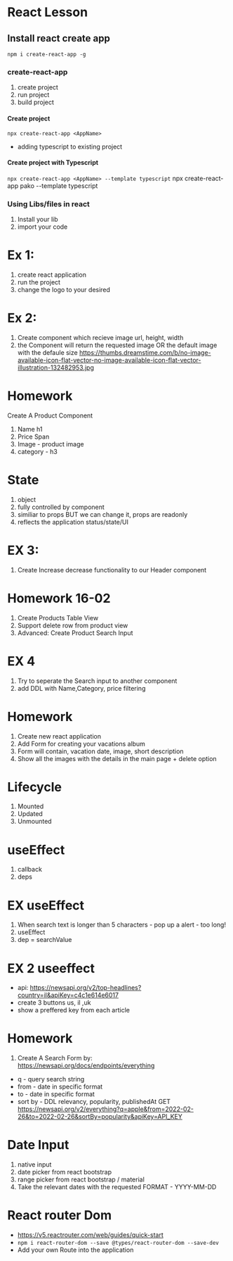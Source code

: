 # React Lesson

## Install react create app
`npm i create-react-app -g`

### create-react-app
1. create project
2. run project
3. build project

#### Create project
`npx create-react-app <AppName>`

-  adding typescript to existing project

#### Create project with Typescript
`npx create-react-app <AppName> --template typescript`
npx create-react-app pako --template typescript

### Using Libs/files in react
1. Install your lib
2. import your code


# Ex 1:
1. create react application
2. run the project
3. change the logo to your desired

# Ex 2: 
1. Create component which recieve image url, height, width
2. the Component will return the requested image OR the default image with the defaule size 
https://thumbs.dreamstime.com/b/no-image-available-icon-flat-vector-no-image-available-icon-flat-vector-illustration-132482953.jpg


# Homework
Create A Product Component
1. Name h1
2. Price Span
3. Image - product image
4. category - h3 



# State
1. object
2. fully controlled by component
3. similiar to props BUT we can change it, props are readonly
4. reflects the application status/state/UI


# EX 3:
1. Create Increase decrease functionality to our Header component 


# Homework 16-02
1. Create Products Table View
2. Support delete row from product view
3. Advanced: Create Product Search Input



# EX 4
1. Try to seperate the Search input to another component
2. add DDL with Name,Category, price filtering 



# Homework
1. Create new react application
2. Add Form for creating your vacations album
3. Form will contain, vacation date, image, short description
4. Show all the images with the details in the main page + delete option



# Lifecycle 
1. Mounted
2. Updated
3. Unmounted


# useEffect
1. callback
2. deps

# EX useEffect
1. When search text is longer than 5 characters - pop up a alert - too long!
2. useEffect
3. dep = searchValue


# EX 2 useeffect
- api: https://newsapi.org/v2/top-headlines?country=il&apiKey=c4c1e614e6017
- create 3 buttons us, il ,uk
- show a preffered key from each article

# Homework
1. Create A Search Form by: https://newsapi.org/docs/endpoints/everything
- q - query search string
- from - date in specific format
- to - date in specific format 
- sort by - DDL  relevancy, popularity, publishedAt
GET https://newsapi.org/v2/everything?q=apple&from=2022-02-26&to=2022-02-26&sortBy=popularity&apiKey=API_KEY


# Date Input
1. native input
2. date picker from react bootstrap
3. range picker from react bootstrap / material
4. Take the relevant dates with the requested FORMAT - YYYY-MM-DD




# React router Dom
 - https://v5.reactrouter.com/web/guides/quick-start
 - `npm i react-router-dom --save @types/react-router-dom --save-dev`
 - Add your own Route into the application